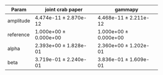 <html>
 <head>
  <meta charset="utf-8"/>
  <meta content="text/html;charset=UTF-8" http-equiv="Content-type"/>
 </head>
 <body>
  <table>
   <thead>
    <tr>
     <th>Param</th>
     <th>joint crab paper</th>
     <th>gammapy</th>
    </tr>
   </thead>
   <tr>
    <td>amplitude</td>
    <td>4.474e-11 ± 2.870e-12</td>
    <td>4.468e-11 ± 2.211e-12</td>
   </tr>
   <tr>
    <td>reference</td>
    <td>1.000e+00 ± 0.000e+00</td>
    <td>1.000e+00 ± 0.000e+00</td>
   </tr>
   <tr>
    <td>alpha</td>
    <td>2.393e+00 ± 1.828e-01</td>
    <td>2.360e+00 ± 1.202e-01</td>
   </tr>
   <tr>
    <td>beta</td>
    <td>3.719e-01 ± 2.240e-01</td>
    <td>3.836e-01 ± 1.609e-01</td>
   </tr>
  </table>
 </body>
</html>

